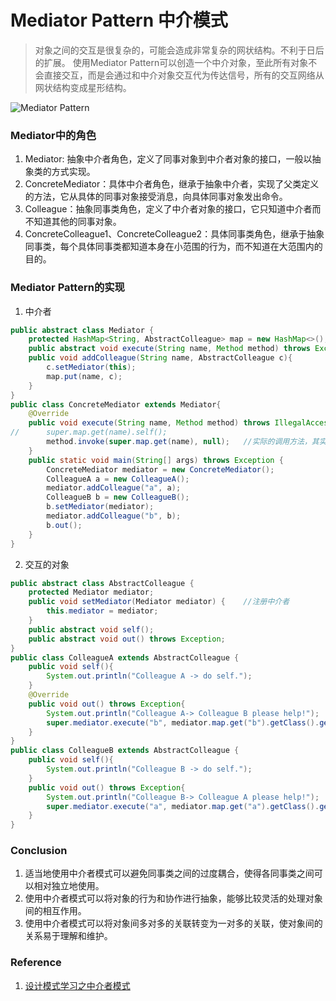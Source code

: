 # Mediator Pattern 中介模式
> 对象之间的交互是很复杂的，可能会造成非常复杂的网状结构。不利于日后的扩展。
> 使用Mediator Pattern可以创造一个中介对象，至此所有对象不会直接交互，而是会通过和中介对象交互代为传达信号，所有的交互网络从网状结构变成星形结构。

![Mediator Pattern](https://i.imgur.com/Uqx4daS.png)

### Mediator中的角色
1. Mediator: 抽象中介者角色，定义了同事对象到中介者对象的接口，一般以抽象类的方式实现。
2. ConcreteMediator：具体中介者角色，继承于抽象中介者，实现了父类定义的方法，它从具体的同事对象接受消息，向具体同事对象发出命令。
3. Colleague：抽象同事类角色，定义了中介者对象的接口，它只知道中介者而不知道其他的同事对象。
4. ConcreteColleague1、ConcreteColleague2：具体同事类角色，继承于抽象同事类，每个具体同事类都知道本身在小范围的行为，而不知道在大范围内的目的。

### Mediator Pattern的实现
1. 中介者
```Java
public abstract class Mediator {
	protected HashMap<String, AbstractColleague> map = new HashMap<>();
	public abstract void execute(String name, Method method) throws Exception;	//定义了一个抽象的execute方法，用于交互。
	public void addColleague(String name, AbstractColleague c){
		c.setMediator(this);
		map.put(name, c);
	}
}
public class ConcreteMediator extends Mediator{
	@Override
	public void execute(String name, Method method) throws IllegalAccessException, IllegalArgumentException, InvocationTargetException {
//		super.map.get(name).self();
		method.invoke(super.map.get(name), null);	//实际的调用方法，其实可以不用反射。
	}
	public static void main(String[] args) throws Exception {
		ConcreteMediator mediator = new ConcreteMediator();
		ColleagueA a = new ColleagueA();
		mediator.addColleague("a", a);
		ColleagueB b = new ColleagueB();
		b.setMediator(mediator);
		mediator.addColleague("b", b);
		b.out();
	}
}
```

2. 交互的对象
```Java
public abstract class AbstractColleague {
	protected Mediator mediator;
	public void setMediator(Mediator mediator) {	//注册中介者
		this.mediator = mediator;
	}
	public abstract void self();
	public abstract void out() throws Exception;
}
public class ColleagueA extends AbstractColleague {
	public void self(){
		System.out.println("Colleague A -> do self.");
	}
	@Override
	public void out() throws Exception{
		System.out.println("Colleague A-> Colleague B please help!");
		super.mediator.execute("b", mediator.map.get("b").getClass().getDeclaredMethod("self", null));
	}
}
public class ColleagueB extends AbstractColleague {
	public void self(){
		System.out.println("Colleague B -> do self.");
	}
	public void out() throws Exception{
		System.out.println("Colleague B-> Colleague A please help!");
		super.mediator.execute("a", mediator.map.get("a").getClass().getDeclaredMethod("self", null));
	}
}
```

### Conclusion
1. 适当地使用中介者模式可以避免同事类之间的过度耦合，使得各同事类之间可以相对独立地使用。
2. 使用中介者模式可以将对象的行为和协作进行抽象，能够比较灵活的处理对象间的相互作用。
3. 使用中介者模式可以将对象间多对多的关联转变为一对多的关联，使对象间的关系易于理解和维护。

### Reference
1. [设计模式学习之中介者模式](https://blog.csdn.net/u012124438/article/details/70474166)